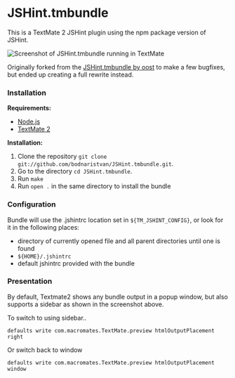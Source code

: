 JSHint.tmbundle
===============

This is a TextMate 2 JSHint plugin using the npm package version of JSHint.

![Screenshot of JSHint.tmbundle running in TextMate](http://f.cl.ly/items/1G3X0o3x0z0D2d323T3x/Screen%20Shot%202013-11-14%20at%201.27.33%20AM.png)

Originally forked from the [JSHint.tmbundle by oost](https://github.com/oost/JSHint.tmbundle) to make a few bugfixes, but ended up creating a full rewrite instead.

[jslintmate]: https://github.com/rondevera/jslintmate
[jshint.tmbundle]: https://github.com/oost/JSHint.tmbundle
[jshint]: http://www.jshint.com

### Installation ###

**Requirements:** 

- [Node.js][nodejs]
- [TextMate 2][textmate] 

[nodejs]: http://www.nodejs.org
[textmate]: https://github.com/textmate/textmate

**Installation:**

1.  Clone the repository `git clone git://github.com/bodnaristvan/JSHint.tmbundle.git`.
2.  Go to the directory `cd JSHint.tmbundle`.
3.  Run `make`
4.  Run `open .` in the same directory to install the bundle

### Configuration ###

Bundle will use the .jshintrc location set in `${TM_JSHINT_CONFIG}`, or look for it in the following places:

 - directory of currently opened file and all parent directories until one is found
 - `${HOME}/.jshintrc`
 - default jshintrc provided with the bundle
 
### Presentation ###

By default, Textmate2 shows any bundle output in a popup window, but also supports a sidebar as shown in the screenshot above.

To switch to using sidebar..

`defaults write com.macromates.TextMate.preview htmlOutputPlacement right`

Or switch back to window

`defaults write com.macromates.TextMate.preview htmlOutputPlacement window`

